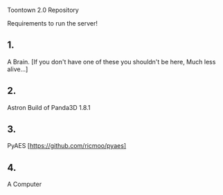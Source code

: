 Toontown 2.0 Repository

Requirements to run the server!

## 1.

A Brain. [If you don't have one of these you shouldn't be here, 
          Much less alive...]

## 2.

Astron Build of Panda3D 1.8.1

## 3.

PyAES [https://github.com/ricmoo/pyaes]

## 4.
A Computer